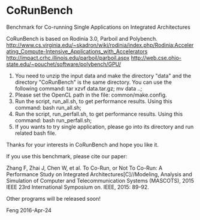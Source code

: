 # CoRunBench
Benchmark for Co-running Single Applications on Integrated Architectures

CoRunBench is based on Rodinia 3.0, Parboil and Polybench.
http://www.cs.virginia.edu/~skadron/wiki/rodinia/index.php/Rodinia:Accelerating_Compute-Intensive_Applications_with_Accelerators
http://impact.crhc.illinois.edu/parboil/parboil.aspx
http://web.cse.ohio-state.edu/~pouchet/software/polybench/GPU/

1. You need to unzip the input data and make the directory "data" and the directory "CoRunBench" is the same directory.
You can use the following command:
tar xzvf data.tar.gz;
mv data ..;
2. Please set the OpenCL path in the file: common/make.config.
3. Run the script, run_all.sh, to get performance results.
Using this command:
bash run_all.sh;
4. Run the script, run_perfall.sh, to get performance results.
Using this command:
bash run_perfall.sh;
5. If you wants to try single application, please go into its directory and run related bash file.

Thanks for your interests in CoRunBench and hope you like it.

If you use this benchmark, please cite our paper:

Zhang F, Zhai J, Chen W, et al. To Co-Run, or Not To Co-Run: A Performance Study on Integrated Architectures[C]//Modeling, Analysis and Simulation of Computer and Telecommunication Systems (MASCOTS), 2015 IEEE 23rd International Symposium on. IEEE, 2015: 89-92.

Other programs will be released soon!

Feng
2016-Apr-24

